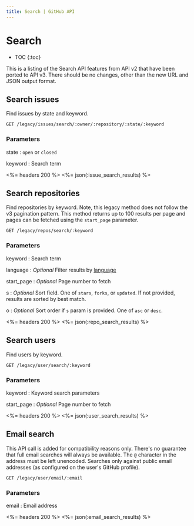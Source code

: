 ```yaml
---
title: Search | GitHub API
---
```


# Search

* TOC
{:toc}

This is a listing of the Search API features from API v2 that have been ported to API
v3. There should be no changes, other than the new URL and JSON output format.

## Search issues

Find issues by state and keyword.

    GET /legacy/issues/search/:owner/:repository/:state/:keyword

### Parameters

state
: `open` or `closed`

keyword
: Search term

<%= headers 200 %>
<%= json(:issue_search_results) %>

## Search repositories

Find repositories by keyword. Note, this legacy method does not follow the
v3 pagination pattern. This method returns up to 100 results per page and
pages can be fetched using the `start_page` parameter.

    GET /legacy/repos/search/:keyword

### Parameters

keyword
: Search term

language
: _Optional_ Filter results by [language](https://github.com/languages)

start_page
: _Optional_ Page number to fetch

s
: _Optional_ Sort field. One of `stars`, `forks`, or `updated`. If not
provided, results are sorted by best match.

o
: _Optional_ Sort order if `s` param is provided. One of `asc` or `desc`.

<%= headers 200 %>
<%= json(:repo_search_results) %>

## Search users

Find users by keyword.

    GET /legacy/user/search/:keyword

### Parameters

keyword
: Keyword search parameters

start_page
: _Optional_ Page number to fetch

<%= headers 200 %>
<%= json(:user_search_results) %>

## Email search

This API call is added for compatibility reasons only. There's no guarantee
that full email searches will always be available. The `@` character in the
address must be left unencoded. Searches only against public email addresses
(as configured on the user's GitHub profile).

    GET /legacy/user/email/:email

### Parameters

email
: Email address

<%= headers 200 %>
<%= json(:email_search_results) %>
